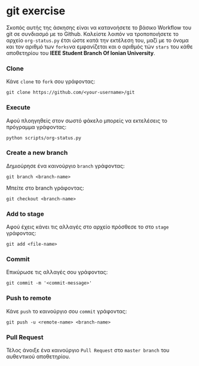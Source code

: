 # git exercise

Σκοπός αυτής της άσκησης είναι να κατανοήσετε το βάσικο Workflow του git σε συνδιασμό με το Github.
Καλείστε λοιπόν να τροποποιήσετε το αρχείο `org-status.py` έτσι ώστε κατά την εκτέλεση του, μαζί με το όνομα και
τον αριθμό των `forks`να εμφανίζεται και ο αριθμός τών `stars` του κάθε αποθετηρίου του
**IEEE Student Branch Of Ionian University**.

### Clone

Κάνε `clone` το `fork` σου γράφοντας:
  
  `git clone https://github.com/<your-username>/git`

### Execute

Αφού πλοηγηθείς στον σωστό φάκελο μπορείς να εκτελέσεις το πρόγραμμα γράφοντας:
  
  `python scripts/org-status.py`
  
### Create a new branch

Δημιούρησε ένα καινούργιο `branch` γράφοντας:
  
  `git branch <branch-name>`

Μπείτε στο branch γράφοντας:

  `git checkout <branch-name>`

### Add to stage

Αφού έχεις κάνει τις αλλαγές στο αρχείο πρόσθεσε το στο `stage` γράφοντας:

  `git add <file-name>`

### Commit

Επικύρωσε τις αλλαγές σου γράφοντας:

  `git commit -m '<commit-message>'`
  
### Push to remote

Κάνε `push` το καινούργιο σου `commit` γράφοντας:

  `git push -u <remote-name> <branch-name>`

### Pull Request

Τέλος άνοιξε ένα καινούργιο `Pull Request` στο `master branch` του αυθεντικού αποθετηρίου.

 
